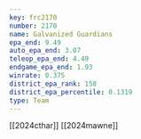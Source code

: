 ```yaml
---
key: frc2170
number: 2170
name: Galvanized Guardians
epa_end: 9.49
auto_epa_end: 3.07
teleop_epa_end: 4.49
endgame_epa_end: 1.93
winrate: 0.375
district_epa_rank: 158
district_epa_percentile: 0.1319
type: Team
---
```

[[2024cthar]]
[[2024mawne]]
